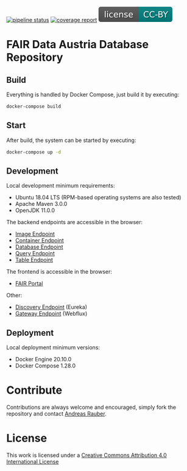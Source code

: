 [![pipeline status](https://gitlab.phaidra.org/fair-data-austria-db-repository/fda-services/badges/master/pipeline.svg)](https://gitlab.phaidra.org/fair-data-austria-db-repository/fda-services/-/commits/master)
[![coverage report](https://gitlab.phaidra.org/fair-data-austria-db-repository/fda-services/badges/master/coverage.svg)](https://gitlab.phaidra.org/fair-data-austria-db-repository/fda-services/-/commits/master)
[![license](.gitlab/license.svg)](http://creativecommons.org/licenses/by/4.0/)

# FAIR Data Austria Database Repository

## Build

Everything is handled by Docker Compose, just build it by executing:

```bash
docker-compose build
```

## Start

After build, the system can be started by executing:

```bash
docker-compose up -d
```

## Development

Local development minimum requirements:

- Ubuntu 18.04 LTS (RPM-based operating systems are also tested)
- Apache Maven 3.0.0
- OpenJDK 11.0.0

The backend endpoints are accessible in the browser:

- [Image Endpoint](http://localhost:9091/swagger-ui/)
- [Container Endpoint](http://localhost:9091/swagger-ui/)
- [Database Endpoint](http://localhost:9092/swagger-ui/)
- [Query Endpoint](http://localhost:9093/swagger-ui/)
- [Table Endpoint](http://localhost:9094/swagger-ui/)

The frontend is accessible in the browser:

- [FAIR Portal](http://localhost:3000)

Other:

- [Discovery Endpoint](http://localhost:9090/) (Eureka)
- [Gateway Endpoint](http://localhost:9095/swagger-ui/) (Webflux)

## Deployment

Local deployment minimum versions:

- Docker Engine 20.10.0
- Docker Compose 1.28.0

# Contribute

Contributions are always welcome and encouraged, simply fork the repository and contact [Andreas Rauber](http://www.ifs.tuwien.ac.at/~andi/).

# License

This work is licensed under a [Creative Commons Attribution 4.0 International License](http://creativecommons.org/licenses/by/4.0/)